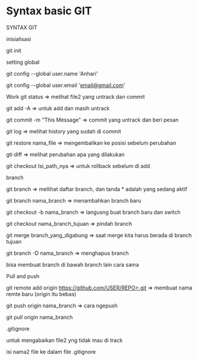 # Syntax basic GIT
SYNTAX GIT

inisialisasi

git init

setting global

git config --global user.name 'Anhari' 

git config --global user.email 'email@gmail.com' 

Work
git status => melihat file2 yang untrack dan commit

git add -A => untuk add dan masih untrack

git commit -m "This Message" => commit yang untrack dan beri pesan

git log => melihat history yang sudah di commit

git restore nama_file => mengembalikan ke posisi sebelum perubahan

gti diff => melihat perubahan apa yang dilakukan

git checkout Isi_path_nya => untuk rollback sebelum di add

branch

git branch => mellihat daftar branch, dan tanda * adalah yang sedang aktif

git branch nama_branch => menambahkan branch baru

git checkout -b nama_branch => langusng buat branch baru dan switch

git checkout nama_branch_tujuan => pindah branch

git merge branch_yang_digabung => saat merge kita harus berada di branch tujuan

git branch -D nama_branch => menghapus branch

bisa membuat branch di bawah branch lain cara sama

Pull and push

git remote add origin https://github.com/USER/REPO>.git => membuat nama remte baru (origin itu bebas)

git push origin nama_branch => cara ngepush 

git pull origin nama_branch

.gitignore 

untuk mengabaikan file2 yng tidak mau di track

isi nama2 file ke dalam file .gitignore

